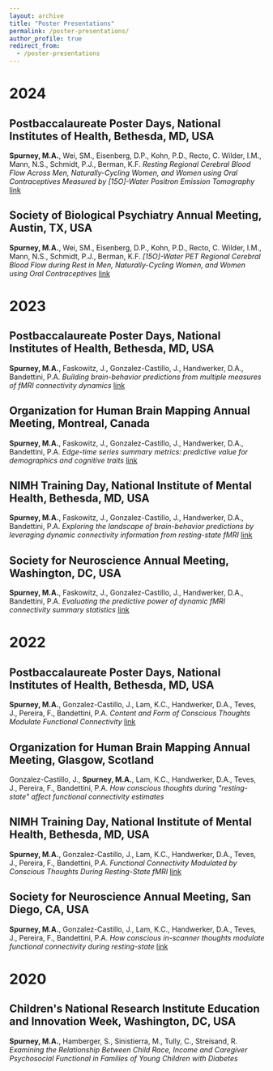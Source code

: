 ```yaml
---
layout: archive
title: "Poster Presentations"
permalink: /poster-presentations/
author_profile: true
redirect_from:
  - /poster-presentations
---
```



# 2024
## Postbaccalaureate Poster Days, National Institutes of Health, Bethesda, MD, USA
**Spurney, M.A.**, Wei, SM., Eisenberg, D.P., Kohn, P.D., Recto, C. Wilder, I.M., Mann, N.S., Schmidt, P.J., Berman, K.F. 
*Resting Regional Cerebral Blood Flow Across Men, Naturally-Cycling Women, and Women using Oral Contraceptives Measured by [15O]-Water Positron Emission Tomography* [link](../files/PosterDay24_FINAL.pdf)

## Society of Biological Psychiatry Annual Meeting, Austin, TX, USA
**Spurney, M.A.**, Wei, SM., Eisenberg, D.P., Kohn, P.D., Recto, C. Wilder, I.M., Mann, N.S., Schmidt, P.J., Berman, K.F. 
*[15O]-Water PET Regional Cerebral Blood Flow during Rest in Men, Naturally-Cycling Women, and Women using Oral Contraceptives* [link](../files/SOBP24_Poster.pdf)

# 2023

## Postbaccalaureate Poster Days, National Institutes of Health, Bethesda, MD, USA
**Spurney, M.A.**, Faskowitz, J., Gonzalez-Castillo, J., Handwerker, D.A., Bandettini, P.A. 
*Building brain-behavior predictions from multiple measures of fMRI connectivity dynamics*
[link](../files/PosterDay_2023_final.pdf)

## Organization for Human Brain Mapping Annual Meeting, Montreal, Canada
**Spurney, M.A.**, Faskowitz, J., Gonzalez-Castillo, J., Handwerker, D.A., Bandettini, P.A.
*Edge-time series summary metrics: predictive value for demographics and cognitive traits*
[link](../files/OHBM23_Poster_FINAL.pdf)

## NIMH Training Day, National Institute of Mental Health, Bethesda, MD, USA
**Spurney, M.A.**, Faskowitz, J., Gonzalez-Castillo, J., Handwerker, D.A., Bandettini, P.A. 
*Exploring the landscape of brain-behavior predictions by leveraging dynamic connectivity information from resting-state fMRI* [link](../files/TraineeDayPoster23.pdf)

## Society for Neuroscience Annual Meeting, Washington, DC, USA
**Spurney, M.A.**, Faskowitz, J., Gonzalez-Castillo, J., Handwerker, D.A., Bandettini, P.A.
*Evaluating the predictive power of dynamic fMRI connectivity summary statistics* [link](../files/SFNPoster23_FINAL.pdf)

# 2022
## Postbaccalaureate Poster Days, National Institutes of Health, Bethesda, MD, USA
**Spurney, M.A.**, Gonzalez-Castillo, J., Lam, K.C., Handwerker, D.A., Teves, J., Pereira, F., Bandettini, P.A.
*Content and Form of Conscious Thoughts Modulate Functional Connectivity*
[link](../files/PosterDay2022.pdf)

## Organization for Human Brain Mapping Annual Meeting, Glasgow, Scotland
Gonzalez-Castillo, J., **Spurney, M.A.**, Lam, K.C., Handwerker, D.A., Teves, J., Pereira, F., Bandettini, P.A.
*How conscious thoughts during "resting-state" affect functional connectivity estimates*

## NIMH Training Day, National Institute of Mental Health, Bethesda, MD, USA
**Spurney, M.A.**, Gonzalez-Castillo, J., Lam, K.C., Handwerker, D.A., Teves, J., Pereira, F., Bandettini, P.A.
*Functional Connectivity Modulated by Conscious Thoughts During Resting-State fMRI*
[link](../files/TraineeDay22_Poster.pdf)

## Society for Neuroscience Annual Meeting, San Diego, CA, USA
**Spurney, M.A.**, Gonzalez-Castillo, J., Lam, K.C., Handwerker, D.A., Teves, J., Pereira, F., Bandettini, P.A.
*How conscious in-scanner thoughts modulate functional connectivity during resting-state*
[link](../files/SFN_Poster_2022.pdf)

# 2020
## Children's National Research Institute Education and Innovation Week, Washington, DC, USA
**Spurney, M.A.**, Hamberger, S., Sinistierra, M., Tully, C., Streisand, R.
*Examining the Relationship Between Child Race, Income and Caregiver Psychosocial Functional in Families of Young Children with Diabetes*